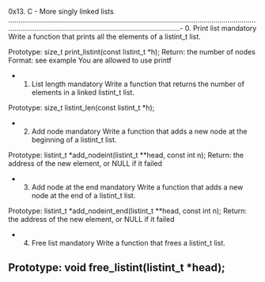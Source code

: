 0x13. C - More singly linked lists
..................................................................................................................................................................................................................- 0. Print list
mandatory
Write a function that prints all the elements of a listint_t list.

Prototype: size_t print_listint(const listint_t *h);
Return: the number of nodes
Format: see example
You are allowed to use printf
- 1. List length
mandatory
Write a function that returns the number of elements in a linked listint_t list.

Prototype: size_t listint_len(const listint_t *h);
- 2. Add node
mandatory
Write a function that adds a new node at the beginning of a listint_t list.

Prototype: listint_t *add_nodeint(listint_t **head, const int n);
Return: the address of the new element, or NULL if it failed
- 3. Add node at the end
mandatory
Write a function that adds a new node at the end of a listint_t list.

Prototype: listint_t *add_nodeint_end(listint_t **head, const int n);
Return: the address of the new element, or NULL if it failed
- 4. Free list
mandatory
Write a function that frees a listint_t list.

Prototype: void free_listint(listint_t *head);
- 
